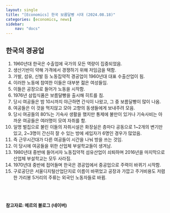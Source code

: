 ```yaml
---
layout: single
title: "[Economics] 한국 보름달빵 시대 (2024.08.18)"
categories: [economics, news]
sidebar:
    nav: "docs"
---
```


## 한국의 경공업
1. 1960년대 한국은 수출업에 국가의 모든 역량이 집중되었음.
1. 생산기반이 약해 가격에서 경쟁하기 위해 저임금을 택함.
1. 가발, 섬유, 신발 등 노동집약적 경공업이 1960년대 대표 수출산업이 됨.
1. 이러한 노동에 참여한 이들은 대부분 젊은 여성들임.
1. 이들은 공장으로 들어가 노동을 시작함.
1. 1976년 삼립식품은 보름달빵을 출시해 히트를 침.
1. 당시 여공들은 밤 10시까지 야근하면 간식이 나왔고, 그 중 보름달빵이 많이 나옴.
1. 여공들은 이 것을 먹지않고 모아 고향의 동생들에게 보내주려 모음.
1. 당시 여공들의 80%는 기숙사 생활을 했지만 통제에 불만이 있거나 기숙사비는 아까운 여공들은 여러명이 모여 자취를 함.
1. 일명 벌집으로 불린 이들의 자취시설은 화장실은 층마다 공동으로 1~2개의 변기만 있고, 2~3명이 간신히 잘 수 있는 방에 세입자가 6명인 경우가 많았음.
1. 즉 근무시간대가 다른 여공들이 시간을 나눠 방을 쓰는 것임.
1. 이 당시에 여공들을 위한 산업체 부설학교들이 생겨남.
1. 1980년대 중반에 들어서자 노동집약적 섬유산업이 쇠퇴하며 2016년을 마지막으로 산업체 부설학교는 모두 사라짐.
1. 1970년대 중반에 접어들며 한국은 경공업에서 중공업으로 주력이 바뀌기 시작함.
1. 구로공단은 서울디지털산업단지로 이름이 바뀌었고 공장과 가깝고 주거비용도 저렴한 가리봉 5거리의 주류는 외국인 노동자들로 바뀜.


<br/>
<br/>

#### 참고자료: 메르의 블로그 (네이버) 